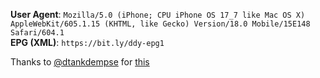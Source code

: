 **User Agent**: `Mozilla/5.0 (iPhone; CPU iPhone OS 17_7 like Mac OS X) AppleWebKit/605.1.15 (KHTML, like Gecko) Version/18.0 Mobile/15E148 Safari/604.1`
</br>
**EPG (XML)**: `https://bit.ly/ddy-epg1`

Thanks to [@dtankdempse](https://github.com/dtankdempse) for [this](https://github.com/dtankdempse/daddylive-m3u)
